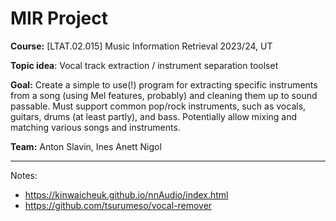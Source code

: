 # MIR Project

**Course:** [LTAT.02.015] Music Information Retrieval 2023/24, UT

**Topic idea**: Vocal track extraction / instrument separation toolset

**Goal:** Create a simple to use(!) program for extracting specific instruments from a song (using Mel features, probably) and cleaning them up to sound passable. Must support common pop/rock instruments, such as vocals, guitars, drums (at least partly), and bass. Potentially allow mixing and matching various songs and instruments.


**Team:** Anton Slavin, Ines Anett Nigol

---

Notes:

- https://kinwaicheuk.github.io/nnAudio/index.html
- https://github.com/tsurumeso/vocal-remover